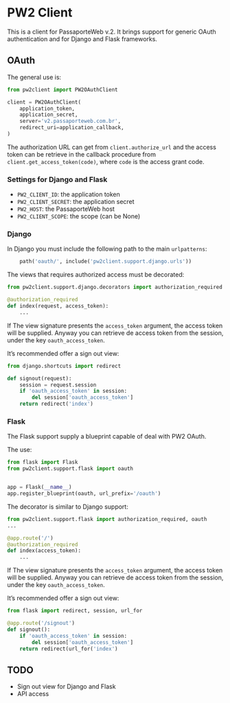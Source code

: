 # PW2 Client

This is a client for PassaporteWeb v.2. It brings support for generic OAuth
authentication and for Django and Flask frameworks.

## OAuth

The general use is:

```python
from pw2client import PW2OAuthClient

client = PW2OAuthClient(
    application_token,
    application_secret,
    server='v2.passaporteweb.com.br',
    redirect_uri=application_callback,
)
```

The authorization URL can get from `client.authorize_url` and the access token
can be retrieve in the callback procedure from `client.get_access_token(code)`,
where `code` is the access grant code.

### Settings for Django and Flask

- `PW2_CLIENT_ID`: the application token
- `PW2_CLIENT_SECRET`: the application secret
- `PW2_HOST`: the PassaporteWeb host
- `PW2_CLIENT_SCOPE`: the scope (can be None)

### Django

In Django you must include the following path to the main `urlpatterns`:

```python
    path('oauth/', include('pw2client.support.django.urls'))
```

The views that requires authorized access must be decorated:

```python
from pw2client.support.django.decorators import authorization_required

@authorization_required
def index(request, access_token):
    ...
```

If The view signature presents the `access_token` argument, the access token
will be supplied. Anyway you can retrieve de access token from the session,
under the key `oauth_access_token`.

It’s recommended offer a sign out view:

```python
from django.shortcuts import redirect

def signout(request):
    session = request.session
    if 'oauth_access_token' in session:
        del session['oauth_access_token']
    return redirect('index')
```

### Flask

The Flask support supply a blueprint capable of deal with PW2 OAuth.

The use:

```python
from flask import Flask
from pw2client.support.flask import oauth


app = Flask(__name__)
app.register_blueprint(oauth, url_prefix='/oauth')
```

The decorator is similar to Django support:

```python
from pw2client.support.flask import authorization_required, oauth
...

@app.route('/')
@authorization_required
def index(access_token):
    ...
```

If The view signature presents the `access_token` argument, the access token
will be supplied. Anyway you can retrieve de access token from the session,
under the key `oauth_access_token`.

It’s recommended offer a sign out view:

```python
from flask import redirect, session, url_for

@app.route('/signout')
def signout():
    if 'oauth_access_token' in session:
        del session['oauth_access_token']
    return redirect(url_for('index')
```

## TODO

- Sign out view for Django and Flask
- API access
